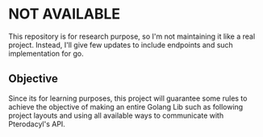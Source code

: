 # NOT AVAILABLE
This repository is for research purpose, so I'm not maintaining it like a real project.
Instead, I'll give few updates to include endpoints and such implementation for go.

## Objective
Since its for learning purposes, this project will guarantee some rules to achieve the objective of making
an entire Golang Lib such as following project layouts and using all available ways to
communicate with Pterodacyl's API.
